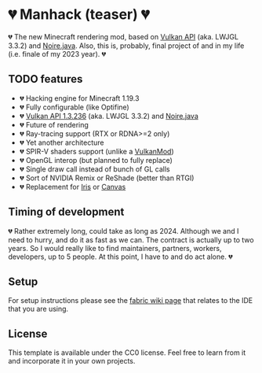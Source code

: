 # 💔 Manhack (teaser) 💔

💔 The new Minecraft rendering mod, based on [Vulkan API](https://registry.khronos.org/vulkan/) (aka. LWJGL 3.3.2) and [Noire.java](https://github.com/hydra2s/noire.java). Also, this is, probably, final project of and in my life (i.e. finale of my 2023 year). 💔

## TODO features

- 💔 Hacking engine for Minecraft 1.19.3
- 💔 Fully configurable (like Optifine)
- 💔 [Vulkan API 1.3.236](https://registry.khronos.org/vulkan/) (aka. LWJGL 3.3.2) and [Noire.java](https://github.com/hydra2s/noire.java)
- 💔 Future of rendering
- 💔 Ray-tracing support (RTX or RDNA>=2 only)
- 💔 Yet another architecture
- 💔 SPIR-V shaders support (unlike a [VulkanMod](https://github.com/xCollateral/VulkanMod))
- 💔 OpenGL interop (but planned to fully replace)
- 💔 Single draw call instead of bunch of GL calls
- 💔 Sort of NVIDIA Remix or ReShade (better than RTGI)
- 💔 Replacement for [Iris](https://github.com/IrisShaders/Iris) or [Canvas](https://github.com/vram-guild/canvas)

## Timing of development

💔 Rather extremely long, could take as long as 2024. Although we and I need to hurry, and do it as fast as we can. The contract is actually up to two years. So I would really like to find maintainers, partners, workers, developers, up to 5 people. At this point, I have to and do act alone. 💔

## Setup

For setup instructions please see the [fabric wiki page](https://fabricmc.net/wiki/tutorial:setup) that relates to the IDE that you are using.

## License

This template is available under the CC0 license. Feel free to learn from it and incorporate it in your own projects.
